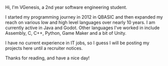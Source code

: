 Hi, I'm VGenesis, a 2nd year software engineering student. 

I started my programming journey in 2012 in QBASIC and then expanded my reach on various low and high level languages over nearly 10 years.
I am currently active in Java and Godot. Other languages I've worked in include Assembly, C, C++, Python, Game Maker and a bit of Unity.

I have no current experience in IT jobs, so I guess I will be posting my projects here until a recruiter notices.

Thanks for reading, and have a nice day!

<!---
VGenesis/VGenesis is a ✨ special ✨ repository because its `README.md` (this file) appears on your GitHub profile.
You can click the Preview link to take a look at your changes.
--->
